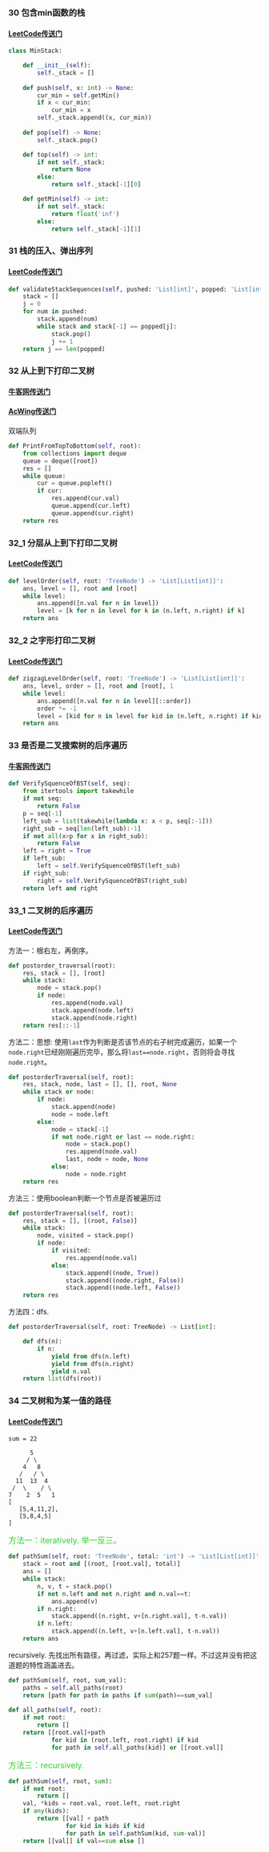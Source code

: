 ### 30 包含min函数的栈

#### [LeetCode传送门](https://leetcode.com/problems/min-stack/description/)

```python
class MinStack:

    def __init__(self):
        self._stack = []
        
    def push(self, x: int) -> None:
        cur_min = self.getMin()
        if x < cur_min:
            cur_min = x
        self._stack.append((x, cur_min))
        
    def pop(self) -> None:
        self._stack.pop()

    def top(self) -> int:
        if not self._stack:
            return None
        else:
            return self._stack[-1][0]

    def getMin(self) -> int:
        if not self._stack:
            return float('inf')
        else:
            return self._stack[-1][1]
```

### 31 栈的压入、弹出序列

#### [LeetCode传送门](https://leetcode.com/problems/validate-stack-sequences/)

```python
def validateStackSequences(self, pushed: 'List[int]', popped: 'List[int]') -> 'bool':
    stack = []
    j = 0
    for num in pushed:
        stack.append(num)
        while stack and stack[-1] == popped[j]:
            stack.pop()
            j += 1
    return j == len(popped)
```

### 32 从上到下打印二叉树

#### [牛客网传送门](https://www.nowcoder.com/practice/7fe2212963db4790b57431d9ed259701?tpId=13&tqId=11175&tPage=2&rp=1&ru=%2Fta%2Fcoding-interviews&qru=%2Fta%2Fcoding-interviews%2Fquestion-ranking)
#### [AcWing传送门](https://www.acwing.com/problem/content/41/)

双端队列

```python
def PrintFromTopToBottom(self, root):
    from collections import deque
    queue = deque([root])
    res = []
    while queue:
        cur = queue.popleft()
        if cur:
            res.append(cur.val)
            queue.append(cur.left)
            queue.append(cur.right)
    return res
```

### 32_1 分层从上到下打印二叉树

#### [LeetCode传送门](https://leetcode.com/problems/binary-tree-level-order-traversal/description/)

```python
def levelOrder(self, root: 'TreeNode') -> 'List[List[int]]':
    ans, level = [], root and [root]
    while level:
        ans.append([n.val for n in level])
        level = [k for n in level for k in (n.left, n.right) if k]
    return ans
```

### 32_2 之字形打印二叉树

#### [LeetCode传送门](https://leetcode.com/problems/binary-tree-zigzag-level-order-traversal/description/)

```python
def zigzagLevelOrder(self, root: 'TreeNode') -> 'List[List[int]]':
    ans, level, order = [], root and [root], 1
    while level:
        ans.append([n.val for n in level][::order])
        order *= -1
        level = [kid for n in level for kid in (n.left, n.right) if kid]
    return ans
```

### 33 是否是二叉搜索树的后序遍历

#### [牛客网传送门](https://www.nowcoder.com/practice/a861533d45854474ac791d90e447bafd?tpId=13&tqId=11176&rp=1&ru=%2Fta%2Fcoding-interviews&qru=%2Fta%2Fcoding-interviews%2Fquestion-ranking&tPage=2)

```python
def VerifySquenceOfBST(self, seq):
    from itertools import takewhile
    if not seq:
        return False
    p = seq[-1]
    left_sub = list(takewhile(lambda x: x < p, seq[:-1]))
    right_sub = seq[len(left_sub):-1]
    if not all(x>p for x in right_sub):
        return False
    left = right = True
    if left_sub:
        left = self.VerifySquenceOfBST(left_sub)
    if right_sub:
        right = self.VerifySquenceOfBST(right_sub)
    return left and right
```
### 33_1 二叉树的后序遍历

#### [LeetCode传送门](https://leetcode.com/problems/binary-tree-postorder-traversal/description/)

方法一：根右左，再倒序。

```python
def postorder_traversal(root):
    res, stack = [], [root]
    while stack:
        node = stack.pop()
        if node:
            res.append(node.val)
            stack.append(node.left)
            stack.append(node.right)
    return res[::-1]
```

方法二：思想: 使用`last`作为判断是否该节点的右子树完成遍历，如果一个`node.right`已经刚刚遍历完毕，那么将`last==node.right`，否则将会寻找`node.right`。

```python
def postorderTraversal(self, root):
    res, stack, node, last = [], [], root, None
    while stack or node:
        if node:
            stack.append(node)
            node = node.left
        else:
            node = stack[-1]
            if not node.right or last == node.right:
                node = stack.pop()
                res.append(node.val)
                last, node = node, None
            else:
                node = node.right    
    return res
```

方法三：使用boolean判断一个节点是否被遍历过

```python
def postorderTraversal(self, root):
    res, stack = [], [(root, False)]
    while stack:
        node, visited = stack.pop()
        if node:
            if visited:
                res.append(node.val)
            else:
                stack.append((node, True))
                stack.append((node.right, False))
                stack.append((node.left, False))                
    return res
```

方法四：dfs.

```python
def postorderTraversal(self, root: TreeNode) -> List[int]:

    def dfs(n):
        if n:
            yield from dfs(n.left)
            yield from dfs(n.right)
            yield n.val
    return list(dfs(root))
```

### 34 二叉树和为某一值的路径

#### [LeetCode传送门](https://leetcode.com/problems/path-sum-ii/description/)

```
sum = 22

      5
     / \
    4   8
   /   / \
  11  13  4
 /  \    / \
7    2  5   1
[
   [5,4,11,2],
   [5,8,4,5]
]
```
<font color=#32CD32 size=3>方法一：iteratively. 举一反三。</font>

```python
def pathSum(self, root: 'TreeNode', total: 'int') -> 'List[List[int]]':
    stack = root and [(root, [root.val], total)]
    ans = []
    while stack:
        n, v, t = stack.pop()
        if not n.left and not n.right and n.val==t:
            ans.append(v)
        if n.right:
            stack.append((n.right, v+[n.right.val], t-n.val))
        if n.left:
            stack.append((n.left, v+[n.left.val], t-n.val))
    return ans
```

recursively. 先找出所有路径，再过滤，实际上和257题一样。不过这并没有把这道题的特性涵盖进去。

```python
def pathSum(self, root, sum_val):
    paths = self.all_paths(root)
    return [path for path in paths if sum(path)==sum_val]
    
def all_paths(self, root):
    if not root:
        return []
    return [[root.val]+path
            for kid in (root.left, root.right) if kid
            for path in self.all_paths(kid)] or [[root.val]]
```

<font color=#32CD32 size=3>方法三：recursively. </font>

```python
def pathSum(self, root, sum):
    if not root:
        return []
    val, *kids = root.val, root.left, root.right
    if any(kids):
        return [[val] + path
                for kid in kids if kid
                for path in self.pathSum(kid, sum-val)]
    return [[val]] if val==sum else []
```